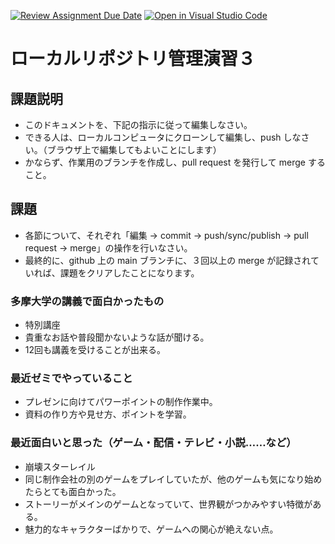 [![Review Assignment Due Date](https://classroom.github.com/assets/deadline-readme-button-22041afd0340ce965d47ae6ef1cefeee28c7c493a6346c4f15d667ab976d596c.svg)](https://classroom.github.com/a/ljeawwh6)
[![Open in Visual Studio Code](https://classroom.github.com/assets/open-in-vscode-2e0aaae1b6195c2367325f4f02e2d04e9abb55f0b24a779b69b11b9e10269abc.svg)](https://classroom.github.com/online_ide?assignment_repo_id=19882453&assignment_repo_type=AssignmentRepo)
# ローカルリポジトリ管理演習３

## 課題説明
- このドキュメントを、下記の指示に従って編集しなさい。
- できる人は、ローカルコンピュータにクローンして編集し、push しなさい。（ブラウザ上で編集してもよいことにします）
- かならず、作業用のブランチを作成し、pull request を発行して merge すること。

## 課題
- 各節について、それぞれ「編集 → commit → push/sync/publish → pull request → merge」の操作を行いなさい。
- 最終的に、github 上の main ブランチに、３回以上の merge が記録されていれば、課題をクリアしたことになります。

### 多摩大学の講義で面白かったもの
- 特別講座
- 貴重なお話や普段聞かないような話が聞ける。
- 12回も講義を受けることが出来る。

### 最近ゼミでやっていること
- プレゼンに向けてパワーポイントの制作作業中。
- 資料の作り方や見せ方、ポイントを学習。

### 最近面白いと思った（ゲーム・配信・テレビ・小説……など）
- 崩壊スターレイル
- 同じ制作会社の別のゲームをプレイしていたが、他のゲームも気になり始めたらとても面白かった。
- ストーリーがメインのゲームとなっていて、世界観がつかみやすい特徴がある。
- 魅力的なキャラクターばかりで、ゲームへの関心が絶えない点。

